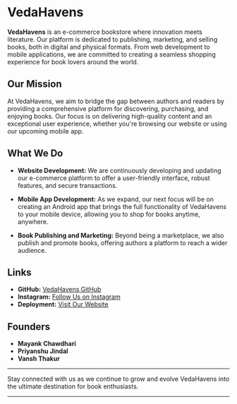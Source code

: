 

# VedaHavens

**VedaHavens** is an e-commerce bookstore where innovation meets literature. Our platform is dedicated to publishing, marketing, and selling books, both in digital and physical formats. From web development to mobile applications, we are committed to creating a seamless shopping experience for book lovers around the world.

## Our Mission

At VedaHavens, we aim to bridge the gap between authors and readers by providing a comprehensive platform for discovering, purchasing, and enjoying books. Our focus is on delivering high-quality content and an exceptional user experience, whether you're browsing our website or using our upcoming mobile app.

## What We Do

- **Website Development:** We are continuously developing and updating our e-commerce platform to offer a user-friendly interface, robust features, and secure transactions.

- **Mobile App Development:** As we expand, our next focus will be on creating an Android app that brings the full functionality of VedaHavens to your mobile device, allowing you to shop for books anytime, anywhere.

- **Book Publishing and Marketing:** Beyond being a marketplace, we also publish and promote books, offering authors a platform to reach a wider audience.

## Links

- **GitHub:** [VedaHavens GitHub](https://github.com/VedaHavens)
- **Instagram:** [Follow Us on Instagram](https://www.instagram.com)
- **Deployment:** [Visit Our Website](https://www.vedahavens.com)

## Founders

- **Mayank Chawdhari**
- **Priyanshu Jindal**
- **Vansh Thakur**

---

Stay connected with us as we continue to grow and evolve VedaHavens into the ultimate destination for book enthusiasts.

---

